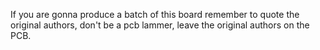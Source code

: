If you are gonna produce a batch of this board remember to quote the original authors, don't be a pcb lammer, leave the original authors on the PCB.
